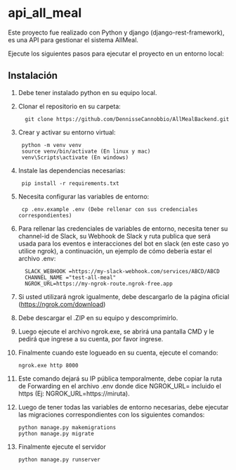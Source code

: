 # api_all_meal

Este proyecto fue realizado con Python y django (django-rest-framework), es una API para gestionar el sistema AllMeal.

Ejecute los siguientes pasos para ejecutar el proyecto en un entorno local:

## Instalación

1. Debe tener instalado python en su equipo local. 

1. Clonar el repositorio en su carpeta:
   
         git clone https://github.com/DennisseCannobbio/AllMealBackend.git
   
2. Crear y activar su entorno virtual:

        python -m venv venv
        source venv/bin/activate (En linux y mac)
        venv\Scripts\activate (En windows)
   
3. Instale las dependencias necesarias:
   
        pip install -r requirements.txt

4. Necesita configurar las variables de entorno:
   
        cp .env.example .env (Debe rellenar con sus credenciales correspondientes)

5. Para rellenar las credenciales de variables de entorno, necesita tener su channel-id de Slack, su Webhook de Slack y ruta publica que será usada para los eventos e interacciones del bot en slack (en este caso yo utilice ngrok), a continuación, un ejemplo de cómo debería estar el archivo .env:
   
         SLACK_WEBHOOK =https://my-slack-webhook.com/services/ABCD/ABCD
         CHANNEL_NAME ="test-all-meal"
         NGROK_URL=https://my-ngrok-route.ngrok-free.app
         
7. Si usted utilizará ngrok igualmente, debe descargarlo de la página oficial (https://ngrok.com/download)
8. Debe descargar el .ZIP en su equipo y descomprimirlo.
9. Luego ejecute el archivo ngrok.exe, se abrirá una pantalla CMD y le pedirá que ingrese a su cuenta, por favor ingrese.
10. Finalmente cuando este logueado en su cuenta, ejecute el comando:
    
        ngrok.exe http 8000

11. Este comando dejará su IP pública temporalmente, debe copiar la ruta de Forwarding en el archivo .env donde dice NGROK_URL= incluido el https (Ej: NGROK_URL=https://miruta).
12. Luego de tener todas las variables de entorno necesarias, debe ejecutar las migraciones correspondientes con los siguientes comandos:

        python manage.py makemigrations
        python manage.py migrate

13. Finalmente ejecute el servidor

        python manage.py runserver
